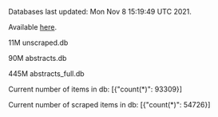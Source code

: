 Databases last updated: Mon Nov  8 15:19:49 UTC 2021. 

Available [here](https://github.com/cbeauhilton/ash-db/releases).

11M	unscraped.db

90M	abstracts.db

445M	abstracts_full.db

Current number of items in db:
[{"count(*)": 93309}]

Current number of scraped items in db:
[{"count(*)": 54726}]
